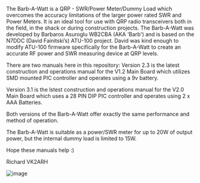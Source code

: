 The Barb-A-Watt is a QRP - SWR/Power Meter/Dummy Load which overcomes the accuracy limitations of the larger power rated SWR and Power Meters. It is an ideal tool for use with QRP radio transceivers both in the field, in the shack or during construction projects. The Barb-A-Watt was developed by Barbaros Asuroglu WB2CBA (AKA 'Barb') and is based on the N7DDC (David Fainitski’s) ATU-100 project. David was kind enough to modify ATU-100 firmware specifically for the Barb-A-Watt to create an accurate RF power and SWR measuring device at QRP levels.

There are two manuals here in this repository:
  Version 2.3 is the latest construction and operations manual for the V1.2 Main Board which utilizes SMD mounted PIC controller and operates using a 9v battery.

  Version 3.1 is the lstest construction and operations manual for the V2.0 Main Board which uses a 28 PIN DIP PIC controller and operates using 2 x AAA Batteries.

Both versions of the Barb-A-Watt offer exactly the same performance and method of operation.

The Barb-A-Watt is suitable as a power/SWR meter for up to 20W of output power, but the internal dummy load is limited to 15W.

Hope these manuals help :) 

Richard VK2ARH

![image](https://github.com/user-attachments/assets/4d53bf9d-33ca-4fdd-8f94-b4202cdcf9a9)

